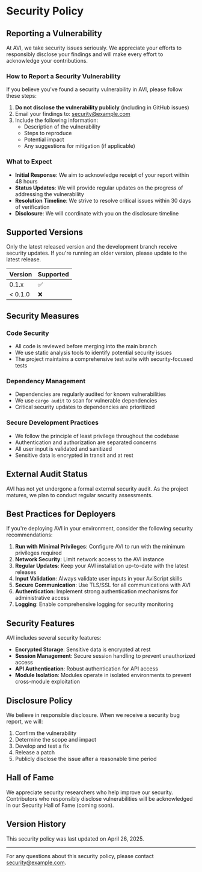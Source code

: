 # Security Policy

## Reporting a Vulnerability

At AVI, we take security issues seriously. We appreciate your efforts to responsibly disclose your findings and will make every effort to acknowledge your contributions.

### How to Report a Security Vulnerability

If you believe you've found a security vulnerability in AVI, please follow these steps:

1. **Do not disclose the vulnerability publicly** (including in GitHub issues)
2. Email your findings to: security@example.com
3. Include the following information:
   - Description of the vulnerability
   - Steps to reproduce
   - Potential impact
   - Any suggestions for mitigation (if applicable)

### What to Expect

- **Initial Response**: We aim to acknowledge receipt of your report within 48 hours
- **Status Updates**: We will provide regular updates on the progress of addressing the vulnerability
- **Resolution Timeline**: We strive to resolve critical issues within 30 days of verification
- **Disclosure**: We will coordinate with you on the disclosure timeline

## Supported Versions

Only the latest released version and the development branch receive security updates. If you're running an older version, please update to the latest release.

| Version | Supported          |
| ------- | ------------------ |
| 0.1.x   | :white_check_mark: |
| < 0.1.0 | :x:                |

## Security Measures

### Code Security

- All code is reviewed before merging into the main branch
- We use static analysis tools to identify potential security issues
- The project maintains a comprehensive test suite with security-focused tests

### Dependency Management

- Dependencies are regularly audited for known vulnerabilities
- We use `cargo audit` to scan for vulnerable dependencies
- Critical security updates to dependencies are prioritized

### Secure Development Practices

- We follow the principle of least privilege throughout the codebase
- Authentication and authorization are separated concerns
- All user input is validated and sanitized
- Sensitive data is encrypted in transit and at rest

## External Audit Status

AVI has not yet undergone a formal external security audit. As the project matures, we plan to conduct regular security assessments.

## Best Practices for Deployers

If you're deploying AVI in your environment, consider the following security recommendations:

1. **Run with Minimal Privileges**: Configure AVI to run with the minimum privileges required
2. **Network Security**: Limit network access to the AVI instance
3. **Regular Updates**: Keep your AVI installation up-to-date with the latest releases
4. **Input Validation**: Always validate user inputs in your AviScript skills
5. **Secure Communication**: Use TLS/SSL for all communications with AVI
6. **Authentication**: Implement strong authentication mechanisms for administrative access
7. **Logging**: Enable comprehensive logging for security monitoring

## Security Features

AVI includes several security features:

- **Encrypted Storage**: Sensitive data is encrypted at rest
- **Session Management**: Secure session handling to prevent unauthorized access
- **API Authentication**: Robust authentication for API access
- **Module Isolation**: Modules operate in isolated environments to prevent cross-module exploitation

## Disclosure Policy

We believe in responsible disclosure. When we receive a security bug report, we will:

1. Confirm the vulnerability
2. Determine the scope and impact
3. Develop and test a fix
4. Release a patch
5. Publicly disclose the issue after a reasonable time period

## Hall of Fame

We appreciate security researchers who help improve our security. Contributors who responsibly disclose vulnerabilities will be acknowledged in our Security Hall of Fame (coming soon).

## Version History

This security policy was last updated on April 26, 2025.

---

For any questions about this security policy, please contact security@example.com.
